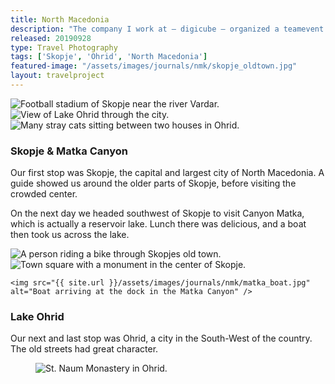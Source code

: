 ```yaml
---
title: North Macedonia
description: "The company I work at — digicube — organized a teamevent in North Macedonia. We visited the capital, Skopje, and then made our way to Lake Ohrid. Ohrid is a lovely little city near the lake."
released: 20190928
type: Travel Photography
tags: ['Skopje', 'Ohrid', 'North Macedonia']
featured-image: "/assets/images/journals/nmk/skopje_oldtown.jpg"
layout: travelproject
---
```

<div class="flickity_container">
    <img src="{{ site.url }}/assets/images/journals/nmk/skopje_stadium.jpg" alt="Football stadium of Skopje near the river Vardar." />
    <img src="{{ site.url }}/assets/images/journals/nmk/ohrid_lakeview.jpg" alt="View of Lake Ohrid through the city." />
    <img src="{{ site.url }}/assets/images/journals/nmk/ohrid_cats.jpg" alt="Many stray cats sitting between two houses in Ohrid." />
</div>

<div class="full-width-container has-padding">
    <article class="text-block flex">
        <div class="half">
            <h3>Skopje & Matka Canyon</h3>
        </div>
        <div class="half">
            <p>Our first stop was Skopje, the capital and largest city of North Macedonia. A guide showed us around the older parts of Skopje, before visiting the crowded center.</p>
            <p>On the next day we headed southwest of Skopje to visit Canyon Matka, which is actually a reservoir lake. Lunch there was delicious, and a boat then took us across the lake.</p>
        </div>
    </article>
</div>

<div class="flickity_container">
    <img src="{{ site.url }}/assets/images/journals/nmk/skopje_oldtown.jpg" alt="A person riding a bike through Skopjes old town." />
    <img src="{{ site.url }}/assets/images/journals/nmk/skopje_center.jpg" alt="Town square with a monument in the center of Skopje." />

    <img src="{{ site.url }}/assets/images/journals/nmk/matka_boat.jpg" alt="Boat arriving at the dock in the Matka Canyon" />
</div>

<div class="full-width-container has-padding">
    <article class="text-block flex">
        <div class="half">
            <h3>Lake Ohrid</h3>
        </div>
        <div class="half">
            <p>Our next and last stop was Ohrid, a city in the South-West of the country. The old streets had great character.</p>
        </div>
    </article>
</div>


<figure class="imagelist">
    <img src="{{ site.url }}/assets/images/journals/nmk/monastery.jpg" alt="St. Naum Monastery in Ohrid." />
</figure>